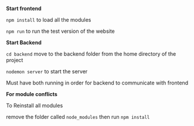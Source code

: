 **Start frontend**

`npm install` to load all the modules

`npm run` to run the test version of the website


**Start Backend**

`cd backend` move to the backend folder from the home directory of the project

`nodemon server` to start the server

Must have both running in order for backend to communicate with frontend

**For module conflicts**

To Reinstall all modules

remove the folder called `node_modules` then run `npm install`


